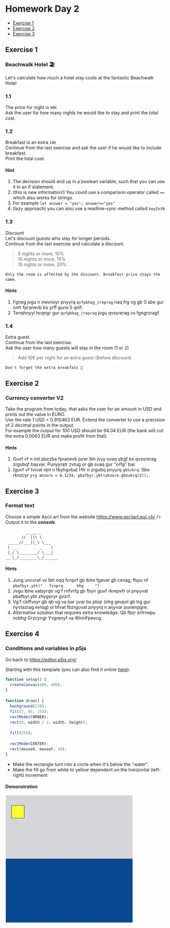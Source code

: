 # Homework Day 2

- [Exercise 1](#exercise-1)
- [Exercise 2](#exercise-2)
- [Exercise 3](#exercise-3)

## Exercise 1
### Beachwalk Hotel 🏖 <br />
Let's calculate how much a hotel stay costs at the fantastic Beachwalk Hotel

### 1.1
The price for night is `90€`<br />
Ask the user for how many nights he would like to stay and print the total cost.

### 1.2
Breakfast is an extra `10€`<br />
Continue from the last exercise and ask the user if he would like to include breakfast.<br />
Print the total cost.

#### Hint
1. The decision should end up in a boolean variable, such that you can use it in an if statement.
1. (this is new information!) You could use a comparison operator called `==` which also works for strings.
2. For example `let answer = "yes"; answer=="yes"`
3. (lazy approach) you can also use a readline-sync method called `keyInYN`

### 1.3
Discount<br />
Let's discount guests who stay for longer periods.<br />
Continue from the last exercise and calculate a discount.<br />
> 5 nights or more, 10%<br />
> 10 nights or more, 15%<br />
> 15 nights or more, 20%<br />
```
Only the room is affected by the discount. Breakfast price stays the same.
```

#### Hints
1. Fgneg jvgu n inevnoyr pnyyrq `qvfpbhag_creprag` naq frg vg gb 0 sbe gur onfr fpranevb bs yrff guna 5 qnlf.
2. Tenqhnyyl hcqngr gur `qvfpbhag_creprag` jvgu qvssrerag vs fgngrzragf.

### 1.4
Extra guest <br />
Continue from the last exercise.<br />
Ask the user how many guests will stay in the room (1 or 2)<br />
> Add 10€ per night for an extra guest (Before discount)
```
Don't forget the extra breakfast 🥐
```


## Exercise 2
### Currency converter V2
Take the program from today, that asks the user for an amount in USD and prints out the value in EURO.<br />
Use the rate 1 USD = 0.910463 EUR. Extend the converter to use a precision of 2 decimal points in the output.<br />
For example the output for 100 USD should be 94.04 EUR (the bank will cut the extra 0.0063 EUR and make profit from that).

#### Hints

1. Guvf vf n irel pbzzba fpranevb jurer lbh jvyy svaq ybgf bs qvssrerag zrgubqf bayvar. Punyyratr zvtug or gb svaq gur "orfg" bar.
2. (guvf vf tvivat njnl n fbyhgvba) Hfr n zrgubq pnyyrq `gbSvkrq`: Sbe rknzcyr `yrg ahzore = 0.1234; pbafbyr.ybt(ahzore.gbSvkrq(2));`.

## Exercise 3
### Format text
Choose a simple Ascii art from the website https://www.asciiart.eu/.<br />
Output it to the ___console___.
```
￼        _______
       //  ||\ \
 _____//___||_\ \___
 )  _          _    \
 |_/ \________/ \___|
___\_/________\_/______
```

#### Hints

1. Jung unccraf vs lbh nqq fcnprf gb lbhe fgevat gb cevag, fhpu nf `pbafbyr.ybt("   fcnprq      bhg     ")`
2. Jvgu lbhe xabjyrqtr vg'f rnfvrfg gb fbyir guvf rkrepvfr ol pnyyvat pbafbyr.ybt zhygvcyr gvzrf.
3. Vg'f cbffvoyr gb qb vg va bar yvar bs pbqr (ohg gevpxl gb trg gur nyvtazrag evtug) ol hfvat fbzrguvat pnyyrq n arjyvar punenpgre.
4. *Alternative* solution that requires extra knowledge: Qb fbzr erfrnepu nobhg Grzcyngr Yvgrenyf va WninFpevcg.

## Exercise 4
### Conditions and variables in p5js
Go back to https://editor.p5js.org/

Starting with this template (you can also find it online [here](https://editor.p5js.org/zormit/sketches/PhF3MNH81)):
```JavaScript
function setup() {
  createCanvas(400, 400);
}

function draw() {
  background(220);
  fill(7, 85, 153);
  rectMode(CORNER);
  rect(0, width / 2, width, height);

  fill(255);

  rectMode(CENTER);
  rect(mouseX, mouseY, 40);
}
```

* Make the rectangle turn into a circle when it's below the "water".
* Make the fill go from white to yellow dependent on the horizontal (left-right) movement

#### Demonstration

![An ocean where a square turns into a circle](day-02-ex-04-demo.gif)
